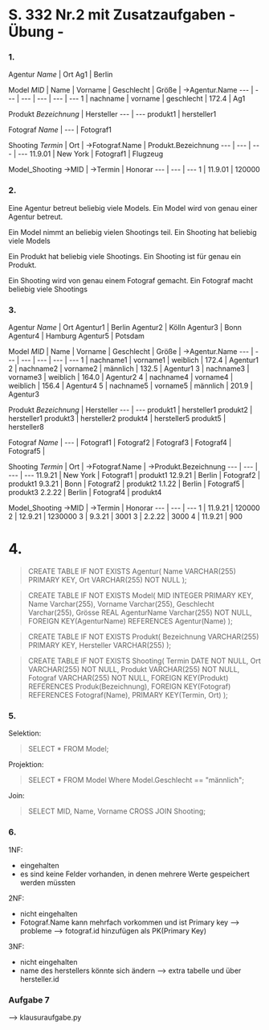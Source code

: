 # S. 332 Nr.2 mit Zusatzaufgaben - Übung -

### 1.

Agentur
_Name_ | Ort
Ag1 | Berlin

Model
_MID_ | Name | Vorname | Geschlecht | Größe | ->Agentur.Name
--- | --- | --- | --- | --- | ---
1 | nachname | vorname | geschlecht | 172.4 | Ag1

Produkt 
_Bezeichnung_ | Hersteller
--- | ---
produkt1 | hersteller1

Fotograf
_Name_ | 
--- |
Fotograf1

Shooting 
_Termin_ | Ort | ->Fotograf.Name | Produkt.Bezeichnung
--- | --- | --- | ---
11.9.01 | New York | Fotograf1 | Flugzeug

Model_Shooting
->MID | ->Termin | Honorar
--- | --- | ---
1 | 11.9.01 | 120000

### 2.

Eine Agentur betreut beliebig viele Models.
Ein Model wird von genau einer Agentur betreut.

Ein Model nimmt an beliebig vielen Shootings teil.
Ein Shooting hat beliebig viele Models

Ein Produkt hat beliebig viele Shootings.
Ein Shooting ist für genau ein Produkt.

Ein Shooting wird von genau einem Fotograf gemacht.
Ein Fotograf macht beliebig viele Shootings

### 3.

Agentur
_Name_ | Ort
Agentur1 | Berlin
Agentur2 | Kölln 
Agentur3 | Bonn 
Agentur4 | Hamburg
Agentur5 | Potsdam

Model
_MID_ | Name | Vorname | Geschlecht | Größe | ->Agentur.Name
--- | --- | --- | --- | --- | ---
1 | nachname1 | vorname1 | weiblich | 172.4 | Agentur1
2 | nachname2 | vorname2 | männlich | 132.5 | Agentur1
3 | nachname3 | vorname3 | weiblich | 164.0 | Agentur2
4 | nachname4 | vorname4 | weiblich | 156.4 | Agentur4
5 | nachname5 | vorname5 | männlich | 201.9 | Agentur3

Produkt 
_Bezeichnung_ | Hersteller
--- | ---
produkt1 | hersteller1
produkt2 | hersteller1
produkt3 | hersteller2
produkt4 | hersteller5
produkt5 | hersteller8

Fotograf
_Name_ | 
--- |
Fotograf1 |
Fotograf2 |
Fotograf3 |
Fotograf4 |
Fotograf5 | 

Shooting 
_Termin_ | Ort | ->Fotograf.Name | ->Produkt.Bezeichnung
--- | --- | --- | ---
11.9.21 | New York | Fotograf1 | produkt1
12.9.21 | Berlin | Fotograf2 | produkt1
9.3.21 | Bonn | Fotograf2 | produkt2
1.1.22 | Berlin | Fotograf5 | produkt3
2.2.22 | Berlin | Fotograf4 | produkt4

Model_Shooting
->MID | ->Termin | Honorar
--- | --- | ---
1 | 11.9.21 | 120000
2 | 12.9.21 | 1230000
3 | 9.3.21  | 3001
3 | 2.2.22 | 3000
4 | 11.9.21 | 900

# 4.

> CREATE TABLE IF NOT EXISTS Agentur(
>	Name VARCHAR(255) PRIMARY KEY,
>	Ort VARCHAR(255) NOT NULL
>);

> CREATE TABLE IF NOT EXISTS Model(
>	MID INTEGER PRIMARY KEY,
>	Name Varchar(255),
>	Vorname Varchar(255),
>	Geschlecht Varchar(255),
>	Grösse REAL
>	AgenturName Varchar(255) NOT NULL,
>	FOREIGN KEY(AgenturName) REFERENCES Agentur(Name)
>);

> CREATE TABLE IF NOT EXISTS Produkt(
>	Bezeichnung VARCHAR(255) PRIMARY KEY,
>	Hersteller VARCHAR(255)
>);


> CREATE TABLE IF NOT EXISTS Shooting(
>	Termin DATE NOT NULL,
>	Ort VARCHAR(255) NOT NULL,
>	Produkt VARCHAR(255) NOT NULL,
>	Fotograf VARCHAR(255) NOT NULL,
>	FOREIGN KEY(Produkt) REFERENCES Produk(Bezeichnung),
>	FOREIGN KEY(Fotograf) REFERENCES Fotograf(Name),
>	PRIMARY KEY(Termin, Ort)
>);

### 5.

Selektion:
> SELECT * FROM Model;

Projektion:
> SELECT * FROM Model Where Model.Geschlecht == "männlich";

Join:
> SELECT MID, Name, Vorname CROSS JOIN Shooting;


### 6.

1NF:
* eingehalten
* es sind keine Felder vorhanden, in denen mehrere Werte gespeichert werden müssten

2NF:
<!---
* eingehalten
* kein Nichtschlüsselfeld, das direkt von einem anderem Feld abhängig ist wird in der gleichen Tabelle gespeichert
-->

* nicht eingehalten
* Fotograf.Name kann mehrfach vorkommen und ist Primary key --> probleme --> fotograf.id hinzufügen als PK(Primary Key)

3NF:
* nicht eingehalten
* name des herstellers könnte sich ändern --> extra tabelle und über hersteller.id

### Aufgabe 7
--> klausuraufgabe.py
